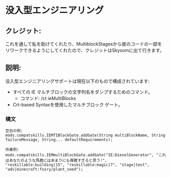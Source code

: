 # 没入型エンジニアリング

## クレジット:

これを通して私を助けてくれたり、MultiblockStagesから彼のコードの一部をリワークできるようにしてくれたので、クレジットはSkysomに出て行きます。

## 説明:

没入型エンジニアリングサポートは現在以下のもので構成されています:

- すべての IE マルチブロックの文字列名をダンプするためのコマンド。 
    - コマンド: /ct ieMultiBlocks
- Crt-based Syntaxを使用したマルチブロック ゲート。

### 構文

    空白の例:
    mods.compatskills.IEMTIBlockGate.addGate(String multiBlockName, String failureMessage, String... defaultRequirements);
    
    作業例:
    mods.compatskills.IEMmultiBlockGate.addGate("IE:DieselGenerator", "これはあなたのような馬鹿にはあまりにも複雑すぎると思う!", "reskillable:building|15", "reskillable:magic|7", "stage|test", "adv|minecraft:fusry/plant_seed");